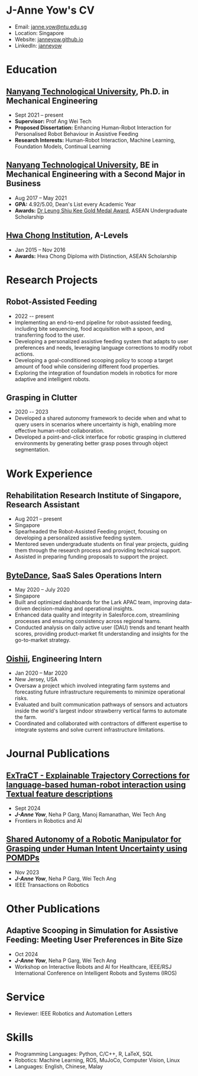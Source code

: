 # J-Anne Yow's CV

- Email: [janne.yow@ntu.edu.sg](mailto:janne.yow@ntu.edu.sg)
- Location: Singapore
- Website: [janneyow.github.io](https://janneyow.github.io/)
- LinkedIn: [janneyow](https://linkedin.com/in/janneyow)


# Education

## [Nanyang Technological University](https://www.ntu.edu.sg/), Ph.D. in Mechanical Engineering

- Sept 2021 – present
- **Supervisor:** Prof Ang Wei Tech
- **Proposed Dissertation:** Enhancing Human-Robot Interaction for Personalised Robot Behaviour in Assistive Feeding
- **Research Interests:** Human-Robot Interaction, Machine Learning, Foundation Models, Continual Learning

## [Nanyang Technological University](https://www.ntu.edu.sg/), BE in Mechanical Engineering with a Second Major in Business

- Aug 2017 – May 2021
- **GPA:** 4.92/5.00, Dean's List every Academic Year
- **Awards:** [Dr Leung Shiu Kee Gold Medal Award](https://www.ntu.edu.sg/mae/admissions/current-students/undergraduate/medals-and-prizes), ASEAN Undergraduate Scholarship

## [Hwa Chong Institution](https://www.hci.edu.sg/), A-Levels

- Jan 2015 – Nov 2016
- **Awards:** Hwa Chong Diploma with Distinction, ASEAN Scholarship

# Research Projects

## Robot-Assisted Feeding

- 2022 -- present
- Implementing an end-to-end pipeline for robot-assisted feeding, including bite sequencing, food acquisition with a spoon, and transferring food to the user.
- Developing a personalized assistive feeding system that adapts to user preferences and needs, leveraging language corrections to modify robot actions.
- Developing a goal-conditioned scooping policy to scoop a target amount of food while considering different food properties.
- Exploring the integration of foundation models in robotics for more adaptive and intelligent robots.

## Grasping in Clutter

- 2020 -- 2023
- Developed a shared autonomy framework to decide when and what to query users in scenarios where uncertainty is high, enabling more effective human-robot collaboration.
- Developed a point-and-click interface for robotic grasping in cluttered environments by generating better grasp poses through object segmentation.

# Work Experience

## Rehabilitation Research Institute of Singapore, Research Assistant

- Aug 2021 – present
- Singapore
- Spearheaded the Robot-Assisted Feeding project, focusing on developing a personalized assistive feeding system.
- Mentored seven undergraduate students on final year projects, guiding them through the research process and providing technical support.
- Assisted in preparing funding proposals to support the project.

## [ByteDance](https://www.bytedance.com/en/), SaaS Sales Operations Intern

- May 2020 – July 2020
- Singapore
- Built and optimized dashboards for the Lark APAC team, improving data-driven decision-making and operational insights.
- Enhanced data quality and integrity in Salesforce.com, streamlining processes and ensuring consistency across regional teams.
- Conducted analysis on daily active user (DAU) trends and tenant health scores, providing product-market fit understanding and insights for the go-to-market strategy.

## [Oishii](https://oishii.com/), Engineering Intern

- Jan 2020 – Mar 2020
- New Jersey, USA
- Oversaw a project which involved integrating farm systems and forecasting future infrastructure requirements to minimize operational risks.
- Evaluated and built communication pathways of sensors and actuators inside the world's largest indoor strawberry vertical farms to automate the farm.
- Coordinated and collaborated with contractors of different expertise to integrate systems and solve current infrastructure limitations.

# Journal Publications

## [ExTraCT - Explainable Trajectory Corrections for language-based human-robot interaction using Textual feature descriptions](https://www.frontiersin.org/journals/robotics-and-ai/articles/10.3389/frobt.2024.1345693/full) 
- Sept 2024
- ***J-Anne Yow***, Neha P Garg, Manoj Ramanathan, Wei Tech Ang
- Frontiers in Robotics and AI

## [Shared Autonomy of a Robotic Manipulator for Grasping under Human Intent Uncertainty using POMDPs](https://ieeexplore.ieee.org/document/10323205) 
- Nov 2023
- ***J-Anne Yow***, Neha P Garg, Wei Tech Ang
- IEEE Transactions on Robotics

# Other Publications

## Adaptive Scooping in Simulation for Assistive Feeding: Meeting User Preferences in Bite Size 
- Oct 2024
- ***J-Anne Yow***, Neha P Garg, Wei Tech Ang
- Workshop on Interactive Robots and AI for Healthcare, IEEE/RSJ International Conference on Intelligent Robots and Systems (IROS)

# Service

- Reviewer: IEEE Robotics and Automation Letters
# Skills

- Programming Languages: Python, C/C++, R, LaTeX, SQL
- Robotics: Machine Learning, ROS, MuJoCo, Computer Vision, Linux
- Languages: English, Chinese, Malay
